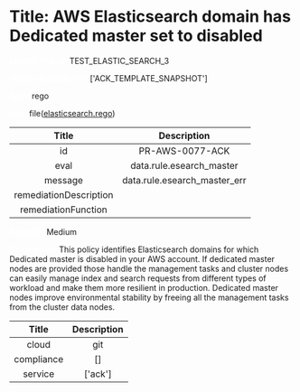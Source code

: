 



# Title: AWS Elasticsearch domain has Dedicated master set to disabled


***<font color="white">Master Test Id:</font>*** TEST_ELASTIC_SEARCH_3

***<font color="white">Master Snapshot Id:</font>*** ['ACK_TEMPLATE_SNAPSHOT']

***<font color="white">type:</font>*** rego

***<font color="white">rule:</font>*** file([elasticsearch.rego])  
  
  
  
  

|Title|Description|
| :---: | :---: |
|id|PR-AWS-0077-ACK|
|eval|data.rule.esearch_master|
|message|data.rule.esearch_master_err|
|remediationDescription||
|remediationFunction||


***<font color="white">Severity:</font>*** Medium

***<font color="white">Description:</font>*** This policy identifies Elasticsearch domains for which Dedicated master is disabled in your AWS account. If dedicated master nodes are provided those handle the management tasks and cluster nodes can easily manage index and search requests from different types of workload and make them more resilient in production. Dedicated master nodes improve environmental stability by freeing all the management tasks from the cluster data nodes.  
  
  

|Title|Description|
| :---: | :---: |
|cloud|git|
|compliance|[]|
|service|['ack']|



[elasticsearch.rego]: https://github.com/prancer-io/prancer-compliance-test/tree/master/aws/ack/elasticsearch.rego
